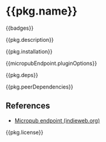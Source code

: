 # {{pkg.name}}

{{badges}}

{{pkg.description}}

<!-- toc -->

{{pkg.installation}}

{{micropubEndpoint.pluginOptions}}

{{pkg.deps}}

{{pkg.peerDependencies}}

## References

- [Micropub endpoint (indieweb.org)](https://indieweb.org/micropub-endpoint)

{{pkg.license}}
